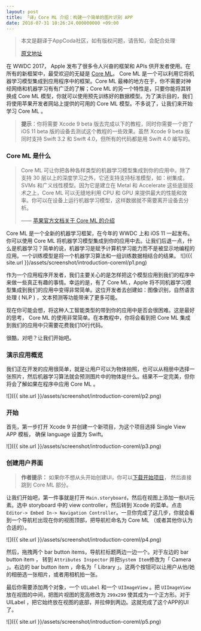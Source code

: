 ```yaml
---
layout: post
title: 「译」Core ML 介绍：构建一个简单的图片识别 APP 
date: 2018-07-31 10:26:24.000000000 +09:00
---
```


> 本文是翻译于AppCoda社区，如有版权问题，请告知，会配合处理
> 
>  [原文地址](https://appcoda.com/coreml-introduction/)



在 WWDC 2017， Apple 发布了很多令人兴奋的框架和 APIs 供开发者使用。在所有的新框架中，最受欢迎的无疑是 [Core ML](https://developer.apple.com/documentation/coreml)。 Core ML 是一个可以利用它将机器学习模型集成到应用程序中的框架。Core ML 最棒的地方在于，你不需要对神经网络和机器学习有有广泛的了解；Core ML 的另一个特性是，只要你能将其转换成 Core ML 模型，你就可以使用预先训练好的数据模型。为了演示目的，我们将使用苹果开发者网站上提供的可用的 Core ML 模型。不多说了，让我们来开始学习 Core ML 。

> **提示**：你将需要 Xcode 9 beta 版去完成以下的教程，同时你需要一个跑了 iOS 11 beta 版的设备去测试这个教程的一些效果。虽然 Xcode 9 beta 版同时支持 Swift 3.2 和 Swift 4.0，但所有的代码都是用 Swift 4.0 编写的。



### Core ML 是什么


> Core ML 可让你把各种各样类型的机器学习模型集成到你的应用中。除了支持 30 层以上的深度学习之外，它还支持支持标准模型，如：树集成， SVMs 和广义线性模型。因为它是建立在 Metal 和 Accelerate 这些底层技术之上，Core ML 可以无缝地利用 CPU 和 GPU 来提供最大的性能和效率。你可以在设备上运行机器学习模型，这样数据就不需要离开设备去分析。
> 
> —— [苹果官方文档关于 Core ML 的介绍](https://developer.apple.com/machine-learning/)

Core ML 是一个全新的机器学习框架，在今年的 WWDC 上和 iOS 11 一起发布。你可以使用 Core ML 将机器学习模型集成到你的应用中去。让我们后退一点，什么是机器学习？简单的说，机器学习是赋予计算机学习能力而不是被显示地编程的应用。一个训练模型是将一个机器学习算法和一组训练数据相结合的结果。
![]({{  site.url  }}/assets/screenshot/introduction-coreml/p1.png)

作为一个应用程序开发者，我们主要关心的是怎样把这个模型应用到我们的程序中来做一些真正有趣的事情。幸运的是，有了 Core ML，Apple 将不同机器学习模型集成到我们的应用中变得非常简单。这位开发者去创建如：图像识别，自然语言处理 ( NLP ) ，文本预测等功能带来了更多可能。

现在你可能会想，将这种人工智能类型的带到你的应用中是否会很困难。这是最好的思考， Core ML 的使用非常简单。在本教程中，你将会看到把 Core ML 集成到我们的应用中只需要花费我们10行代码。

很酷，对吧？让我们开始吧。


### 演示应用概览

我们正在开发的应用很简单，就是让用户可以为物体拍照，也可以从相册中选择一张照片，然后机器学习算法就会预测图片中的物体是什么。结果不一定完美，但你将会了解如果在程序中应用 Core ML 。

![]({{  site.url  }}/assets/screenshot/introduction-coreml/p2.png)


### 开始

首先，第一步打开 Xcode 9 并创建一个新项目，为这个项目选择 Single View APP 模板， 确保 language 设置为 Swift。

![]({{  site.url  }}/assets/screenshot/introduction-coreml/p3.png)

### 创建用户界面

> **作者提示：** 如果你不想从头开始创建UI，你可以[下载开始项目](https://github.com/appcoda/CoreMLDemo/raw/master/CoreMLDemoStarter.zip)， 然后直接跳到 Core ML 部分。

让我们开始吧，第一件事就是打开 `Main.storyboard`，然后在视图上添加一些UI元素。选中 storyboard 中的 view controller，然后转到 Xcode 的菜单。点击 `Editor-> Embed In-> Navigation Controller`。一旦你完成了这几步，你就会看到一个导航栏出现在你的视图顶部，把导航栏命名为 Core ML （或者其他你认为合适的）。

![]({{  site.url  }}/assets/screenshot/introduction-coreml/p4.png)

然后，拖拽两个 bar button items，导航栏标题两边一边一个。对于左边的 bar button item ， 转到 `Attributes Inspector` 并把`System Item`修改为「 Camera 」。右边的 bar button item ，命名为「 Library 」。这两个按钮可以让用户从他/她的相册选一张相片，或者用相机拍一张。

最后你需要添加两个对象，一个 `UILabel` 和一个 `UIImageView` 。把 `UIImageView` 放在视图的中间，把图片视图的宽高修改为 `299x299` 使其成为一个正方形。对于 UILabel ，把它始终放在视图的底部，并拉伸到两边。这就完成了这个APP的UI了。

![]({{  site.url  }}/assets/screenshot/introduction-coreml/p5.png)

